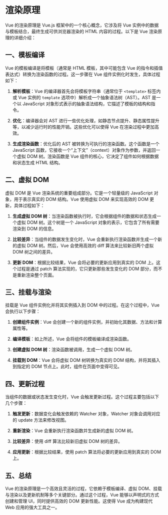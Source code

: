 # 渲染原理

Vue 的渲染原理是 Vue.js 框架中的一个核心概念，它涉及将 Vue 实例中的数据与模板结合，最终生成可供浏览器渲染的 HTML 内容的过程。以下是 Vue 渲染原理的详细介绍：

## 一、模板编译

Vue 的模板编译是将模板（通常是 HTML 模板，其中可能包含 Vue 的指令和插值表达式）转换为渲染函数的过程。这一步骤在 Vue 组件实例化时发生，具体过程如下：

1. **解析模板**：Vue 的编译器首先会将模板字符串（通常位于 `<template>` 标签内或 Vue 实例的 `template` 选项中）解析成一个抽象语法树（AST）。AST 是一个以 JavaScript 对象形式表示的抽象语法结构，它描述了模板的结构和指令。

2. **优化**：编译器会对 AST 进行一些优化处理，如静态节点提升、静态属性提升等，以减少运行时的性能开销。这些优化可以使得 Vue 在渲染过程中更加高效。

3. **生成渲染函数**：优化后的 AST 被转换为可执行的渲染函数。这个函数是一个 JavaScript 函数，它接收一个“上下文”（context）对象作为参数，并返回一个虚拟 DOM 树。渲染函数是 Vue 组件的核心，它决定了组件如何根据数据和状态生成 HTML 结构。

## 二、虚拟 DOM

虚拟 DOM 是 Vue 渲染系统的重要组成部分。它是一个轻量级的 JavaScript 对象，用于表示真实的 DOM 结构。Vue 使用虚拟 DOM 来实现高效的 DOM 更新，具体过程如下：

1. **生成虚拟 DOM 树**：当渲染函数被执行时，它会根据组件的数据和状态生成一个虚拟 DOM 树。这个树是一个 JavaScript 对象的表示，它包含了所有需要渲染到 DOM 的信息。

2. **比较差异**：当组件的数据发生变化时，Vue 会重新执行渲染函数并生成一个新的虚拟 DOM 树。然后，Vue 会使用高效的 diff 算法来比较新旧两个虚拟 DOM 树之间的差异。

3. **更新 DOM**：根据比较结果，Vue 会将必要的更新应用到真实的 DOM 上。这个过程是通过 patch 算法实现的，它只更新那些发生变化的 DOM 部分，而不是重新渲染整个页面。

## 三、挂载与渲染

挂载是 Vue 组件实例化并将其实例插入到 DOM 中的过程。在这个过程中，Vue 会执行以下步骤：

1. **创建组件实例**：Vue 会创建一个新的组件实例，并初始化其数据、方法和计算属性等。

2. **编译模板**：如上所述，Vue 会将组件的模板编译成渲染函数。

3. **创建虚拟 DOM 树**：渲染函数被调用，生成一个虚拟 DOM 树。

4. **挂载到 DOM**：Vue 会将虚拟 DOM 树转换为真实的 DOM 结构，并将其插入到指定的 DOM 节点上。此时，组件在页面中变得可见。

## 四、更新过程

当组件的数据或状态发生变化时，Vue 会触发更新过程。这个过程主要包括以下几个步骤：

1. **触发更新**：数据变化会触发依赖的 Watcher 对象，Watcher 对象会调用对应的 update 方法来修改视图。

2. **重新渲染**：Vue 会重新执行渲染函数并生成新的虚拟 DOM 树。

3. **比较差异**：使用 diff 算法比较新旧虚拟 DOM 树的差异。

4. **应用更新**：根据比较结果，使用 patch 算法将必要的更新应用到真实的 DOM 上。

## 五、总结

Vue 的渲染原理是一个高效且灵活的过程，它依赖于模板编译、虚拟 DOM、挂载与渲染以及更新机制等多个关键部分。通过这个过程，Vue 能够以声明式的方式创建和管理 UI，同时提供高效的 DOM 更新性能。这使得 Vue 成为构建现代 Web 应用的强大工具之一。
